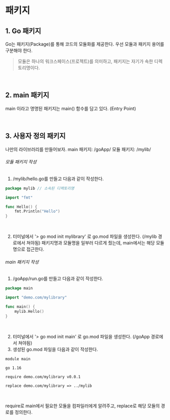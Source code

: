 # 패키지
## 1. Go 패키지
Go는 패키지(Package)를 통해 코드의 모듈화를 제공한다. 우선 모듈과 패키지 용어를 구분해야 한다.
> 모듈은 하나의 워크스페이스(프로젝트)를 의미하고, 패키지는 자기가 속한 디렉토리명이다.

<br />

## 2. main 패키지
main 이라고 명명된 패키지는 main() 함수를 담고 있다. (Entry Point)

<br />

## 3. 사용자 정의 패키지
나만의 라이브러리를 만들어보자.
main 패키지: /goApp/
모듈 패키지: /mylib/

###### 모듈 패키지 작성
1. /mylib/hello.go를 만들고 다음과 같이 작성한다.
```go
package mylib // 소속된 디렉토리명

import "fmt"

func Hello() {
    fmt.Println("Hello")
}
```

<br />

2. 터미널에서 '> go mod init mylibrary' 로 go.mod 파일을 생성한다. (/mylib 경로에서 쳐야됨)
패키지명과 모듈명을 일부러 다르게 줬는데, main에서는 해당 모듈명으로 접근한다.

###### main 패키지 작성
1. /goApp/run.go를 만들고 다음과 같이 작성한다.
```go
package main

import "demo.com/mylibrary"

func main() {
    mylib.Hello()
}
```

<br />

2. 터미널에서 '> go mod init main' 로 go.mod 파일을 생성한다. (/goApp 경로에서 쳐야됨)
3. 생성된 go.mod 파일을 다음과 같이 작성한다.

```
module main

go 1.16

require demo.com/mylibrary v0.0.1

replace demo.com/mylibrary => ../mylib
```

<br />

require로 main에서 필요한 모듈을 컴파일러에게 알려주고, replace로 해당 모듈의 경로를 정의한다.